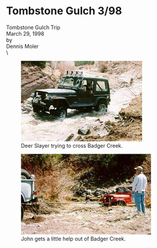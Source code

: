 # Tombstone Gulch 3/98

Tombstone Gulch Trip\
March 29, 1998\
by\
Dennis Moler\
\

<figure>
<img src="/images/terry/trail/tg980301.jpg" alt="Terry on Tombstone Gulch" />
<figcaption>Deer Slayer trying to cross Badger Creek.</figcaption>
</figure>

<figure>
<img src="/images/terry/trail/tg980302.jpg" alt="Jacob on Tombstone Gulch" />
<figcaption>John gets a little help out of Badger Creek.</figcaption>
</figure>
